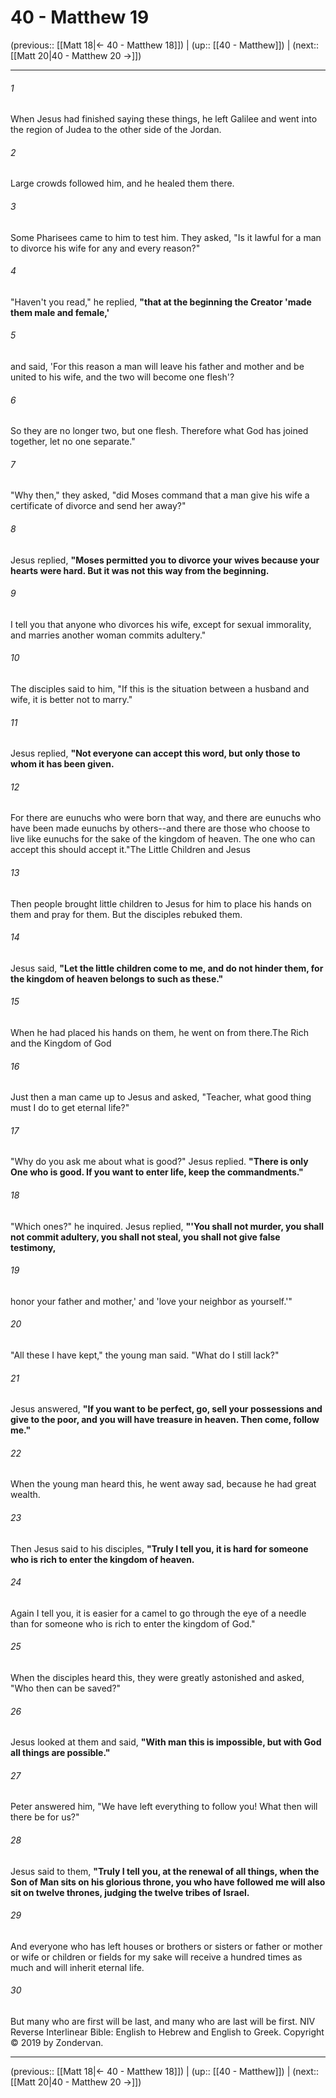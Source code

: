 # 40 - Matthew 19

(previous:: [[Matt 18|← 40 - Matthew 18]]) | (up:: [[40 - Matthew]]) | (next:: [[Matt 20|40 - Matthew 20 →]])

***


###### 1 
When Jesus had finished saying these things, he left Galilee and went into the region of Judea to the other side of the Jordan. 

###### 2 
Large crowds followed him, and he healed them there. 

###### 3 
Some Pharisees came to him to test him. They asked, "Is it lawful for a man to divorce his wife for any and every reason?" 

###### 4 
"Haven't you read," he replied, **"that at the beginning the Creator 'made them male and female,'** 

###### 5 
and said, 'For this reason a man will leave his father and mother and be united to his wife, and the two will become one flesh'? 

###### 6 
So they are no longer two, but one flesh. Therefore what God has joined together, let no one separate." 

###### 7 
"Why then," they asked, "did Moses command that a man give his wife a certificate of divorce and send her away?" 

###### 8 
Jesus replied, **"Moses permitted you to divorce your wives because your hearts were hard. But it was not this way from the beginning.** 

###### 9 
I tell you that anyone who divorces his wife, except for sexual immorality, and marries another woman commits adultery." 

###### 10 
The disciples said to him, "If this is the situation between a husband and wife, it is better not to marry." 

###### 11 
Jesus replied, **"Not everyone can accept this word, but only those to whom it has been given.** 

###### 12 
For there are eunuchs who were born that way, and there are eunuchs who have been made eunuchs by others--and there are those who choose to live like eunuchs for the sake of the kingdom of heaven. The one who can accept this should accept it."The Little Children and Jesus 

###### 13 
Then people brought little children to Jesus for him to place his hands on them and pray for them. But the disciples rebuked them. 

###### 14 
Jesus said, **"Let the little children come to me, and do not hinder them, for the kingdom of heaven belongs to such as these."** 

###### 15 
When he had placed his hands on them, he went on from there.The Rich and the Kingdom of God 

###### 16 
Just then a man came up to Jesus and asked, "Teacher, what good thing must I do to get eternal life?" 

###### 17 
"Why do you ask me about what is good?" Jesus replied. **"There is only One who is good. If you want to enter life, keep the commandments."** 

###### 18 
"Which ones?" he inquired. Jesus replied, **"'You shall not murder, you shall not commit adultery, you shall not steal, you shall not give false testimony,** 

###### 19 
honor your father and mother,' and 'love your neighbor as yourself.'" 

###### 20 
"All these I have kept," the young man said. "What do I still lack?" 

###### 21 
Jesus answered, **"If you want to be perfect, go, sell your possessions and give to the poor, and you will have treasure in heaven. Then come, follow me."** 

###### 22 
When the young man heard this, he went away sad, because he had great wealth. 

###### 23 
Then Jesus said to his disciples, **"Truly I tell you, it is hard for someone who is rich to enter the kingdom of heaven.** 

###### 24 
Again I tell you, it is easier for a camel to go through the eye of a needle than for someone who is rich to enter the kingdom of God." 

###### 25 
When the disciples heard this, they were greatly astonished and asked, "Who then can be saved?" 

###### 26 
Jesus looked at them and said, **"With man this is impossible, but with God all things are possible."** 

###### 27 
Peter answered him, "We have left everything to follow you! What then will there be for us?" 

###### 28 
Jesus said to them, **"Truly I tell you, at the renewal of all things, when the Son of Man sits on his glorious throne, you who have followed me will also sit on twelve thrones, judging the twelve tribes of Israel.** 

###### 29 
And everyone who has left houses or brothers or sisters or father or mother or wife or children or fields for my sake will receive a hundred times as much and will inherit eternal life. 

###### 30 
But many who are first will be last, and many who are last will be first. NIV Reverse Interlinear Bible: English to Hebrew and English to Greek. Copyright © 2019 by Zondervan.

***

(previous:: [[Matt 18|← 40 - Matthew 18]]) | (up:: [[40 - Matthew]]) | (next:: [[Matt 20|40 - Matthew 20 →]])
